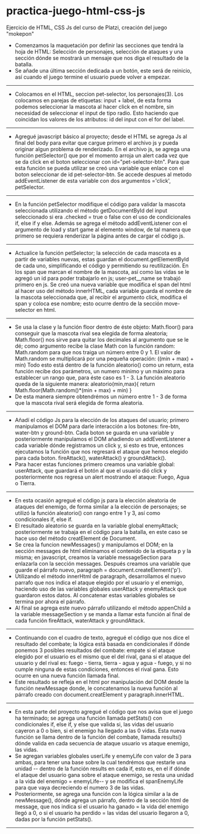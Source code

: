 # practica-juego-html-css-js
Ejercicio de HTML, CSS Js del curso de Platzi, creación del juego "mokepon"

- Comenzamos la maquetación por definir las secciones que tendrá la hoja de HTML: Selección de personajes, selección de ataques y una sección dónde se mostrará un mensaje que nos diga el resultado de la batalla.
- Se añade una última sección dedicada a un botón, este será de reinicio, así cuando el juego termine el usuario puede volver a empezar.
*********************************************************
- Colocamos en el HTML, seccion pet-selector, los personajes(3). Los colocamos en parejas de etiquetas: input + label, de esta forma podemos seleccionar la mascota al hacer click en el nombre, sin necesidad de seleccionar el input de tipo radio. Esto haciendo que coincidan los valores de los atributos: id del input con el for del label.
*********************************************************
- Agregué javascript básico al proyecto; desde el HTML se agrega Js al final del body para evitar que cargue primero el archivo js y pueda originar algun problema de renderizado. En el archivo js, se agrega una función petSelector() que por el momento arroja un alert cada vez que se da click en el boton seleccionar con id="pet-selector-btn". 
Para que esta función se pueda utilizar se creó una variable que enlace con el boton seleccionar de id pet-selector-btn. Se accede despues al metodo addEventListener de esta variable con dos argumentos ='click', petSelector.
*********************************************************
- En la función petSelector modifique el código para validar la mascota seleccionada utilizando el método getDocumentById del input seleccionado si era .checked = true o false con el uso de condicionales if, else if y else.
Además se agrega el método addEventListener con el argumento de load y start game al elemento window, de tal manera que primero se requiera renderizar la página antes de cargar el código js.
*********************************************************
- Actualice la función petSelector; la selección de cada mascota es a partir de variables nuevas, estas guardan el document.getElementById de cada uno, simplificando el código y permitiendo su reutilización.
En los span que marcan el nombre de la mascota, así como las vidas se le agregó un id para poder trabajarlo en js; user-pet__name se trabajó primero en js. Se creó una nueva variable que modifica el span del html al hacer uso del método innerHTML, cada variable guarda el nombre de la mascota seleccionada que, al recibir el argumento click, modifica el span y coloca ese nombre; esto ocurre dentro de la sección move-selector en html.
*********************************************************
- Se usa la clase y la función floor dentro de éste objeto: Math.floor() para conseguir que la mascota rival sea elegida de forma aleatoria; Math.floor() nos sirve para quitar los decimales al argumento que se le dé; como argumento recibe la clase Math con la función random: Math.random para que nos traiga un número entre 0 y 1. El valor de Math.random se multiplicará por una pequeña operación: ((min + max) + min) Todo esto está dentro de la función aleatorio() como un return, esta función recibe dos parámetros, un numero minimo y un máximo para establecer un rango que, para éste caso es 1 - 3. 
La función aleatorio queda de la siguiente manera: aleatorio(min,max){
    return Math.floor(Math.random()*(min + max) + min)
}
- De esta manera siempre obtendrémos un número entre 1 - 3 de forma que la mascota rival será elegida de forma aleatoria.
*********************************************************
- Añadí el código Js para la elección de los ataques del usuario; primero manipulamos el DOM para darle interacción a los botones: fire-btn, water-btn y ground-btn. Cada boton se guarda en una variable y posteriormente manipulamos el DOM añadiendo un addEventListener a cada variable dónde registramos un click y, si esto es true, entonces ejecutamos la función que nos regresará el ataque que hemos elegido para cada boton. fireAttack(), waterAttack() y groundAttack().
- Para hacer estas funciones primero creamos una variable global: userAttack, que guardará el botón al que el usuario dió click y posteriormente nos regresa un alert mostrando el ataque: Fuego, Agua o Tierra.
*********************************************************
- En esta ocasión agregué el código js para la elección aleatoria de ataques del enemigo, de forma similar a la elección de personajes; se utilizó la función aleatorio() con rango entre 1 y 3, así como condicionales if, else if.
- El resultado aleatorio se guarda en la variable global enemyAttack; posteriormente se trabaja en el código para la batalla, en este caso se hace uso del método creatElement de Document.
- Se crea la funcion newMessages() y manipulamos el DOM; en la sección messages de html eliminamos el contenido de la etiqueta p y la misma; en javascript, creamos la variable messageSection para enlazarla con la sección messages. Después creamos una variable que guarde el párrafo nuevo, paragraph = document.createElement('p').
- Utilizando el método innerHtml de paragraph, desarrollamos el nuevo parrafo que nos indica el ataque elegido por el usuario y el enemigo, haciendo uso de las variables globales userAttack y enemyAttack que guardaron estos datos. Al concatenar estas variables globales se termina por ahora el párrafo. 
- Al final se agrega este nuevo párrafo utilizando el método appenChild a la variable messageSection y se manda a llamar esta función al final de cada función fireAttack, waterAttack y groundAttack.
*********************************************************
- Continuando con el cuadro de texto, agregué el código que nos dice el resultado del combate; la lógica está basada en condicionales if dónde ponemos 3 posibles resultados del combate: empate si el ataque elegido por el usuario es el mismo que el del rival, gana si el ataque del usuario y del rival es: fuego - tierra, tierra - agua y agua - fuego, y si no cumple ninguna de estas condiciones, entonces el rival gana. Esto ocurre en una nueva función llamada final.
- Este resultado se refleja en el html por manipulación del DOM desde la función newMessage donde, le concatenamos la nueva función al párrafo creado con document.creatElement y paragraph.innerHTML.
*********************************************************
- En esta parte del proyecto agregué el código que nos avisa que el juego ha terminado; se agrega una función llamada petStats() con condicionales if, else if, y else que valida si, las vidas del usuario cayeron a 0 o bien, si el enemigo ha llegado a las 0 vidas. Esta nueva función se llama dentro de la función del combate, llamada results() dónde valida en cada secuencia de ataque usuario vs ataque enemigo, las vidas.
- Se agregan variables globales userLife y enemyLife con valor de 3 para ambas, para tener una base sobre la cual tendrémos que restarle una unidad -- dentro de la función results en cada if, esto es, en el if dónde el ataque del usuario gana sobre el ataque enemigo, se resta una unidad a la vida del enemigo = enemyLife-- y se modifica el spanEnemyLife para que vaya decreciendo el numero 3 de las vidas.
- Posteriormente, se agrega una función con la lógica similar a la de newMessage(), dónde agrega un párrafo, dentro de la sección html de message, que nos indica si el usuario ha ganado = la vida del enemigo llegó a 0, o si el usuario ha perdido = las vidas del usuario llegaron a 0, dadas por la función petStats().
*********************************************************